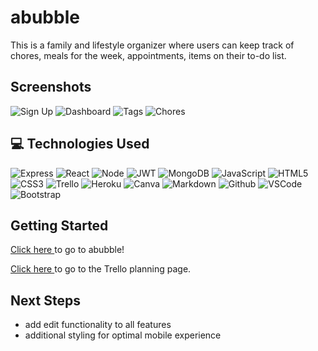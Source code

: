 
# abubble 

This is a family and lifestyle organizer where users can keep track of chores, meals for the week, appointments, items on their to-do list.

## Screenshots

![Sign Up](https://i.imgur.com/2wJ59m9.png)
![Dashboard](https://i.imgur.com/P4xlVTx.png)
![Tags](https://i.imgur.com/jqYXWg2.png)
![Chores](https://i.imgur.com/BD5uy7i.png)

## :computer: Technologies Used
![Express](https://img.shields.io/badge/Express.js-000000?style=for-the-badge&logo=express&logoColor=white)
![React](https://img.shields.io/badge/React-20232A?style=for-the-badge&logo=react&logoColor=61DAFB)
![Node](https://img.shields.io/badge/Node.js-339933?style=for-the-badge&logo=nodedotjs&logoColor=white)
![JWT](https://img.shields.io/badge/JWT-000000?style=for-the-badge&logo=JSON%20web%20tokens&logoColor=white)
![MongoDB](https://img.shields.io/badge/MongoDB-4EA94B?style=for-the-badge&logo=mongodb&logoColor=white)
![JavaScript](https://img.shields.io/badge/JavaScript-323330?style=for-the-badge&logo=javascript&logoColor=F7DF1E)
![HTML5](https://img.shields.io/badge/HTML5-E34F26?style=for-the-badge&logo=html5&logoColor=white)
![CSS3](https://img.shields.io/badge/CSS3-1572B6?style=for-the-badge&logo=css3&logoColor=white)
![Trello](https://img.shields.io/badge/Trello-0052CC?style=for-the-badge&logo=trello&logoColor=white)
![Heroku](https://img.shields.io/badge/Heroku-430098?style=for-the-badge&logo=heroku&logoColor=white)
![Canva](https://img.shields.io/badge/Canva-%2300C4CC.svg?&style=for-the-badge&logo=Canva&logoColor=white)
![Markdown](https://img.shields.io/badge/Markdown-000000?style=for-the-badge&logo=markdown&logoColor=white)
![Github](https://img.shields.io/badge/GitHub-100000?style=for-the-badge&logo=github&logoColor=white)
![VSCode](https://img.shields.io/badge/VSCode-0078D4?style=for-the-badge&logo=visual%20studio%20code&logoColor=white)
![Bootstrap](https://img.shields.io/badge/Bootstrap-563D7C?style=for-the-badge&logo=bootstrap&logoColor=white)


## Getting Started
[Click here ](https://abubble-organizer.herokuapp.com/) to go to abubble! 

[Click here ](https://trello.com/b/8udoXGyU/p4-abubble) to go to the Trello planning page. 

## Next Steps

* add edit functionality to all features
* additional styling for optimal mobile experience

